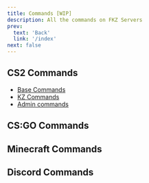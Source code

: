 ```yaml
---
title: Commands [WIP]
description: All the commands on FKZ Servers
prev: 
  text: 'Back'
  link: '/index'
next: false
---
```


## CS2 Commands

- [Base Commands](/commands/cs2/help)
- [KZ Commands](/commands/cs2/kz-help)
- [Admin commands](/commands/cs2/admin-help)

## CS:GO Commands

## Minecraft Commands

## Discord Commands
